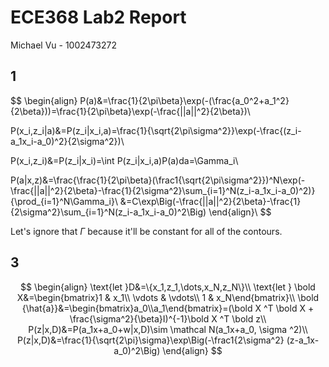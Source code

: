 # ECE368 Lab2 Report

Michael Vu - 1002473272

## 1

$$
\begin{align}
P(a)&=\frac{1}{2\pi\beta}\exp(-(\frac{a_0^2+a_1^2}{2\beta}))=\frac{1}{2\pi\beta}\exp(-\frac{||a||^2}{2\beta})\\

P(x_i,z_i|a)&=P(z_i|x_i,a)=\frac{1}{\sqrt{2\pi\sigma^2}}\exp(-\frac{(z_i-a_1x_i-a_0)^2}{2\sigma^2})\\

P(x_i,z_i)&=P(z_i|x_i)=\int P(z_i|x_i,a)P(a)da=\Gamma_i\\

P(a|x,z)&=\frac{\frac{1}{2\pi\beta}(\frac1{\sqrt{2\pi\sigma^2}})^N\exp(-\frac{||a||^2}{2\beta}-\frac{1}{2\sigma^2}\sum_{i=1}^N(z_i-a_1x_i-a_0)^2)}{\prod_{i=1}^N\Gamma_i}\\
&=C\exp\Big(-\frac{||a||^2}{2\beta}-\frac{1}{2\sigma^2}\sum_{i=1}^N(z_i-a_1x_i-a_0)^2\Big)
\end{align}\\
$$

Let's ignore that $\Gamma$ because it'll be constant for all of the contours.

## 3

$$
\begin{align}
\text{let }D&=\{x_1,z_1,\dots,x_N,z_N\}\\
\text{let } \bold X&=\begin{bmatrix}1 & x_1\\
\vdots & \vdots\\
1 & x_N\end{bmatrix}\\
\bold {\hat{a}}&=\begin{bmatrix}a_0\\a_1\end{bmatrix}=(\bold X ^T \bold X + \frac{\sigma^2}{\beta}I)^{-1}\bold X ^T \bold z\\
P(z|x,D)&=P(a_1x+a_0+w|x,D)\sim \mathcal N(a_1x+a_0, \sigma ^2)\\
P(z|x,D)&=\frac{1}{\sqrt{2\pi}\sigma}\exp\Big(-\frac1{2\sigma^2} (z-a_1x-a_0)^2\Big)
\end{align}
$$

